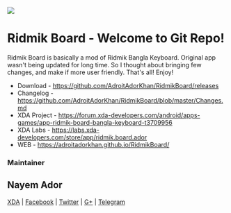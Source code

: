 ![](https://raw.githubusercontent.com/AdroitAdorKhan/RidmikBoard/master/appGraphics/PROMO/Untitled-git.png)

# **Ridmik Board - Welcome to Git Repo!**

Ridmik Board is basically a mod of Ridmik Bangla Keyboard. Original app wasn't being updated for long time. So I thought about bringing few changes, and make if more user friendly. That's all! Enjoy!

* Download - https://github.com/AdroitAdorKhan/RidmikBoard/releases
* Changelog - https://github.com/AdroitAdorKhan/RidmikBoard/blob/master/Changes.md
* XDA Project - https://forum.xda-developers.com/android/apps-games/app-ridmik-board-bangla-keyboard-t3709956
* XDA Labs - https://labs.xda-developers.com/store/app/ridmik.board.ador
* WEB - https://adroitadorkhan.github.io/RidmikBoard/

### Maintainer
## Nayem Ador
[XDA](https://forum.xda-developers.com/member.php?u=6150654) | [Facebook](fb.com/adroitadorkhan) | [Twitter](twitter.com/adroitadorkhan) | [G+](plus.google.com/+AdroitAdor) | [Telegram](t.me/AdroitAdorKhan)
